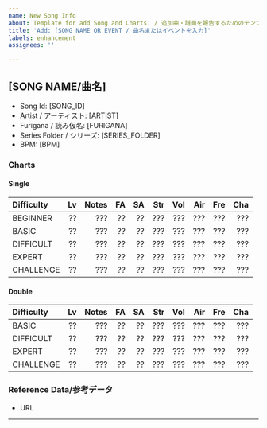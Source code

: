 ```yaml
---
name: New Song Info
about: Template for add Song and Charts. / 追加曲・譜面を報告するためのテンプレートです。
title: 'Add: [SONG NAME OR EVENT / 曲名またはイベントを入力]'
labels: enhancement
assignees: ''

---
```


<!-- Please fill in the contents enclosed in [UPPER_CASE]. -->
<!-- [大文字]で囲まれた内容を入力してください。 -->
## [SONG NAME/曲名]
- Song Id: [SONG_ID]
- Artist / アーティスト: [ARTIST]
- Furigana / 読み仮名: [FURIGANA]
- Series Folder / シリーズ: [SERIES_FOLDER]
- BPM: [BPM]  <!-- ex. "180", "100-400", "???"  -->

### Charts
<!-- Please enter the contents filled with "?".
If you are not sure, keep it as it is. -->
<!-- "?"で埋められた部分を入力してください。
わからない場合は、そのままにしてください。 -->
#### Single
|Difficulty|Lv|Notes|FA|SA|Str|Vol|Air|Fre|Cha|
|:---------|--:|--:|--:|--:|--:|--:|--:|--:|--:|
|BEGINNER|??|???|??|??|???|???|???|???|???|
|BASIC|??|???|??|??|???|???|???|???|???|
|DIFFICULT|??|???|??|??|???|???|???|???|???|
|EXPERT|??|???|??|??|???|???|???|???|???|
|CHALLENGE|??|???|??|??|???|???|???|???|???|

#### Double
|Difficulty|Lv|Notes|FA|SA|Str|Vol|Air|Fre|Cha|
|:---------|--:|--:|--:|--:|--:|--:|--:|--:|--:|
|BASIC|??|???|??|??|???|???|???|???|???|
|DIFFICULT|??|???|??|??|???|???|???|???|???|
|EXPERT|??|???|??|??|???|???|???|???|???|
|CHALLENGE|??|???|??|??|???|???|???|???|???|

### Reference Data/参考データ
<!-- If you have any photos, videos, etc, please paste the link here. -->
<!-- 参考にできる写真、動画などがあれば、ここにリンクを貼り付けてください。 -->
- URL

-----
<!-- If you are reporting 2 or above songs. copy & paste it below. -->
<!-- 2曲以上報告する場合は、コピペして以下に入力してください。 -->

